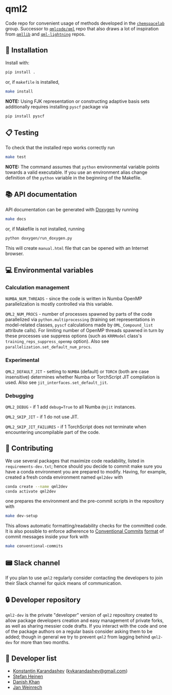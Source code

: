 # qml2

Code repo for convenient usage of methods developed in the [`chemspacelab`](https://github.com/chemspacelab) group. Successor to [`qmlcode/qml`](https://github.com/qmlcode/qml) repo that also draws a lot of inspiration from [`qmllib`](https://github.com/qmlcode/qmllib) and [`qml-lightning`](https://github.com/nickjbrowning/qml-lightning) repos.

## :wrench: Installation

Install with:

   ```bash
   pip install .
   ```
or, if `makefile` is installed,

   ```bash
   make install
   ```
**NOTE:** Using FJK representation or constructing adaptive basis sets additionally requires installing `pyscf` package via

   ```bash
   pip install pyscf
   ```

## :clipboard: Testing

To check that the installed repo works correctly run

   ```bash
   make test
   ```
**NOTE:** The command assumes that `python` environmental variable points towards a valid executable. If you use an environment alias change definition of the `python` variable in the beginning of the Makefile.

## :books: API documentation

API documentation can be generated with [Doxygen](https://www.doxygen.nl/) by running

   ```bash
   make docs
   ```
or, if Makefile is not installed, running
   ```bash
   python doxygen/run_doxygen.py
   ```

This will create `manual.html` file that can be opened with an Internet browser.

## :computer: Environmental variables

### Calculation management

`NUMBA_NUM_THREADS` - since the code is written in Numba OpenMP parallelization is mostly controlled via this variable.

`QML2_NUM_PROCS` - number of processes spawned by parts of the code parallelized via `python.multiprocessing` (training set representations in model-related classes, `pyscf` calculations made by `OML_Compound_list` attribute calls). For limiting number of OpenMP threads spawned in turn by these processes use suppress options (such as `KRRModel` class's `training_reps_suppress_openmp` option). Also see `parallelization.set_default_num_procs`.

### Experimental

`QML2_DEFAULT_JIT` - setting to `NUMBA` (default) or `TORCH` (both are case insensitive) determines whether Numba or TorchScript JIT compilation is used. Also see `jit_interfaces.set_default_jit`.

### Debugging

`QML2_DEBUG` - if 1 add `debug=True` to all Numba `@njit` instances.

`QML2_SKIP_JIT` - if 1 do not use JIT.

`QML2_SKIP_JIT_FAILURES` - if 1 TorchScript does not terminate when encountering uncompilable part of the code.

## :handshake: Contributing

We use several packages that maximize code readability, listed in `requirements-dev.txt`; hence should you decide to commit make sure you have a conda environment you are prepared to modify. Having, for example, created a fresh conda environment named `qml2dev` with

   ```bash
   conda create --name qml2dev
   conda activate qml2dev
   ```
one prepares the environment and the pre-commit scripts in the repository with

   ```bash
   make dev-setup
   ```
This allows automatic formatting/readability checks for the committed code. It is also possible to enforce adherence to [Conventional Commits](https://www.conventionalcommits.org/) [format](https://github.com/pvdlg/conventional-changelog-metahub) of commit messages inside your fork with

   ```bash
   make conventional-commits
   ```

## :pager: Slack channel

If you plan to use `qml2` regularly consider contacting the developers to join their Slack channel for quick means of communication.

## :lock: Developer repository

`qml2-dev` is the private "developer" version of `qml2` repository created to allow package developers creation and easy management of private forks, as well as sharing messier code drafts. If you interact with the code and one of the package authors on a regular basis consider asking them to be added; though in general we try to prevent `qml2` from lagging behind `qml2-dev` for more than two months.

## :name_badge: Developer list

* [Konstantin Karandashev](https://github.com/kvkarandashev) (<kvkarandashev@gmail.com>)
* [Stefan Heinen](https://github.com/heini-phys-chem)
* [Danish Khan](https://github.com/dkhan42)
* [Jan Weinrech](https://github.com/janweinreich)
